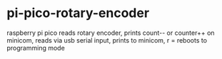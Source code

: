 # pi-pico-rotary-encoder
raspberry pi pico reads rotary encoder, prints count-- or counter++ on minicom, reads via usb serial input, prints to minicom, r = reboots to programming mode
